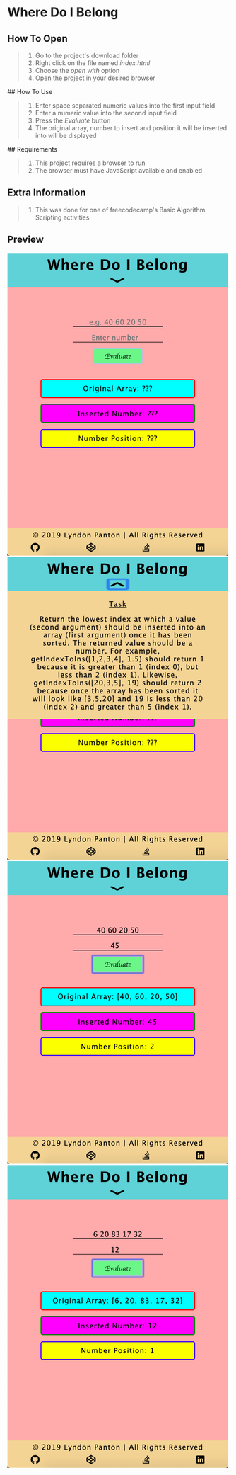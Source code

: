 # Where Do I Belong

## How To Open
> 1. Go to the project's download folder
> 2. Right click on the file named _index.html_
> 3. Choose the _open with_ option
> 4. Open the project in your desired browser

## How To Use
> 1. Enter space separated numeric values into the first input field
> 2. Enter a numeric value into the second input field
> 3. Press the _Evaluate_ button
> 4. The original array, number to insert and position it will be inserted into will be displayed

## Requirements
> 1. This project requires a browser to run
> 2. The browser must have JavaScript available and enabled

## Extra Information
> 1. This was done for one of freecodecamp's Basic Algorithm Scripting activities

## Preview
![Screenshot 1](./img/screenshot1.png)
![Screenshot 2](./img/screenshot2.png)
![Screenshot 3](./img/screenshot3.png)
![Screenshot 4](./img/screenshot4.png)